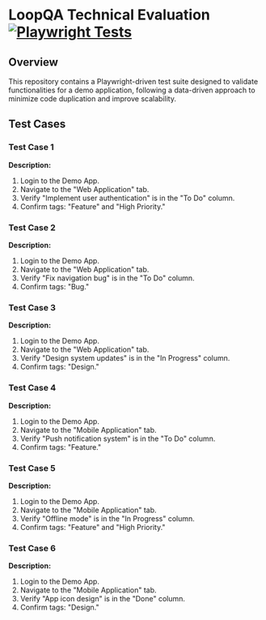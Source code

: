 # LoopQA Technical Evaluation [![Playwright Tests](https://github.com/DominicABrooks/LoopQA/actions/workflows/playwright.yml/badge.svg)](https://github.com/DominicABrooks/LoopQA/actions/workflows/playwright.yml)

## **Overview**
This repository contains a Playwright-driven test suite designed to validate functionalities for a demo application, following a data-driven approach to minimize code duplication and improve scalability.

## **Test Cases**
### Test Case 1
**Description:**
1. Login to the Demo App.
2. Navigate to the "Web Application" tab.
3. Verify "Implement user authentication" is in the "To Do" column.
4. Confirm tags: "Feature" and "High Priority."

### Test Case 2
**Description:**
1. Login to the Demo App.
2. Navigate to the "Web Application" tab.
3. Verify "Fix navigation bug" is in the "To Do" column.
4. Confirm tags: "Bug."

### Test Case 3
**Description:**
1. Login to the Demo App.
2. Navigate to the "Web Application" tab.
3. Verify "Design system updates" is in the "In Progress" column.
4. Confirm tags: "Design."

### Test Case 4
**Description:**
1. Login to the Demo App.
2. Navigate to the "Mobile Application" tab.
3. Verify "Push notification system" is in the "To Do" column.
4. Confirm tags: "Feature."

### Test Case 5
**Description:**
1. Login to the Demo App.
2. Navigate to the "Mobile Application" tab.
3. Verify "Offline mode" is in the "In Progress" column.
4. Confirm tags: "Feature" and "High Priority."

### Test Case 6
**Description:**
1. Login to the Demo App.
2. Navigate to the "Mobile Application" tab.
3. Verify "App icon design" is in the "Done" column.
4. Confirm tags: "Design."
